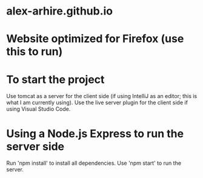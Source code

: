 # alex-arhire.github.io
# Website optimized for Firefox (use this to run)
# To start the project
Use tomcat as a server for the client side (if using IntelliJ as an editor; this is what I am currently using).
Use the live server plugin for the client side if using Visual Studio Code.

# Using a Node.js Express to run the server side
Run 'npm install' to install all dependencies.
Use 'npm start' to run the server.


